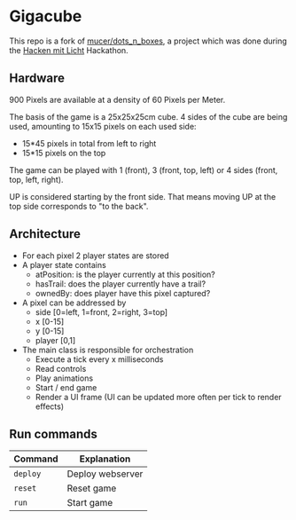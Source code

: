# Gigacube

This repo is a fork of [mucer/dots_n_boxes](https://github.com/mucer/dots_n_boxes), a project which was done during the [Hacken mit Licht](https://hacken-mit-licht.de) Hackathon.

## Hardware

900 Pixels are available at a density of 60 Pixels per Meter.

The basis of the game is a 25x25x25cm cube. 4 sides of the cube are being used, amounting to 15x15 pixels on each used side:

- 15\*45 pixels in total from left to right
- 15\*15 pixels on the top

The game can be played with 1 (front), 3 (front, top, left) or 4 sides (front, top, left, right).

UP is considered starting by the front side. That means moving UP at the top side corresponds to "to the back".

## Architecture

- For each pixel 2 player states are stored
- A player state contains
  - atPosition: is the player currently at this position?
  - hasTrail: does the player currently have a trail?
  - ownedBy: does player have this pixel captured?
- A pixel can be addressed by 
  - side [0=left, 1=front, 2=right, 3=top]
  - x [0-15]
  - y [0-15]
  - player [0,1]
- The main class is responsible for orchestration
  - Execute a tick every x milliseconds
  - Read controls
  - Play animations
  - Start / end game
  - Render a UI frame (UI can be updated more often per tick to render effects)

## Run commands

|Command|Explanation|
|---|---|
|`deploy`|Deploy webserver|
|`reset`|Reset game|
|`run`|Start game|
